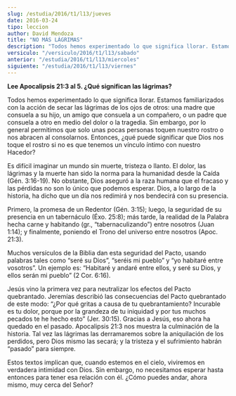 ```yaml
---
slug: /estudia/2016/t1/l13/jueves
date: 2016-03-24
tipo: leccion
author: David Mendoza
title: "NO MÁS LÁGRIMAS"
description: "Todos hemos experimentado lo que significa llorar. Estamos familiarizados con  la acción de secar las lágrimas de los ojos de otros: una madre que consuela  a su hijo, un amigo que consuela a un compañero, o un padre que consuela a  otro en medio del dolor o la tragedia."
versiculo: "/versiculo/2016/t1/l13/sabado"
anterior: "/estudia/2016/t1/l13/miercoles"
siguiente: "/estudia/2016/t1/l13/viernes"
---
```


**Lee Apocalipsis 21:3 al 5. ¿Qué significan las lágrimas?**

Todos hemos experimentado lo que significa llorar. Estamos familiarizados con la acción de secar las lágrimas de los ojos de otros: una madre que consuela a su hijo, un amigo que consuela a un compañero, o un padre que consuela a otro en medio del dolor o la tragedia. Sin embargo, por lo general permitimos que solo unas pocas personas toquen nuestro rostro o nos abracen al consolarnos. Entonces, ¿qué puede significar que Dios nos toque el rostro si no es que tenemos un vínculo íntimo con nuestro Hacedor?

Es difícil imaginar un mundo sin muerte, tristeza o llanto. El dolor, las lágrimas y la muerte han sido la norma para la humanidad desde la Caída (Gén. 3:16-19). No obstante, Dios aseguró a la raza humana que el fracaso y las pérdidas no son lo único que podemos esperar. Dios, a lo largo de la historia, ha dicho que un día nos redimirá y nos bendecirá con su presencia.

Primero, la promesa de un Redentor (Gén. 3:15); luego, la seguridad de su presencia en un tabernáculo (Éxo. 25:8); más tarde, la realidad de la Palabra hecha carne y habitando (gr., “tabernaculizando”) entre nosotros (Juan 1:14); y finalmente, poniendo el Trono del universo entre nosotros (Apoc. 21:3).

Muchos versículos de la Biblia dan esta seguridad del Pacto, usando palabras tales como “seré su Dios”, “seréis mi pueblo” y “yo habitaré entre vosotros”. Un ejemplo es: “Habitaré y andaré entre ellos, y seré su Dios, y ellos serán mi pueblo” (2 Cor. 6:16).

Jesús vino la primera vez para neutralizar los efectos del Pacto quebrantado. Jeremías describió las consecuencias del Pacto quebrantado de este modo: “¿Por qué gritas a causa de tu quebrantamiento? Incurable es tu dolor, porque por la grandeza de tu iniquidad y por tus muchos pecados te he hecho esto” (Jer. 30:15). Gracias a Jesús, eso ahora ha quedado en el pasado. Apocalipsis 21:3 nos muestra la culminación de la historia. Tal vez las lágrimas las derramaremos sobre la aniquilación de los perdidos, pero Dios mismo las secará; y la tristeza y el sufrimiento habrán “pasado” para siempre.

Estos textos implican que, cuando estemos en el cielo, viviremos en verdadera intimidad con Dios. Sin embargo, no necesitamos esperar hasta entonces para tener esa relación con él. ¿Cómo puedes andar, ahora mismo, muy cerca del Señor?
